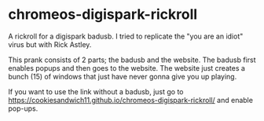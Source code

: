 # chromeos-digispark-rickroll
A rickroll for a digispark badusb. I tried to replicate the "you are an idiot" virus but with Rick Astley.

This prank consists of 2 parts; the badusb and the website.
The badusb first enables popups and then goes to the website.
The website just creates a bunch (15) of windows that just have never gonna give you up playing.

If you want to use the link without a badusb, just go to https://cookiesandwich11.github.io/chromeos-digispark-rickroll/ and enable pop-ups.
